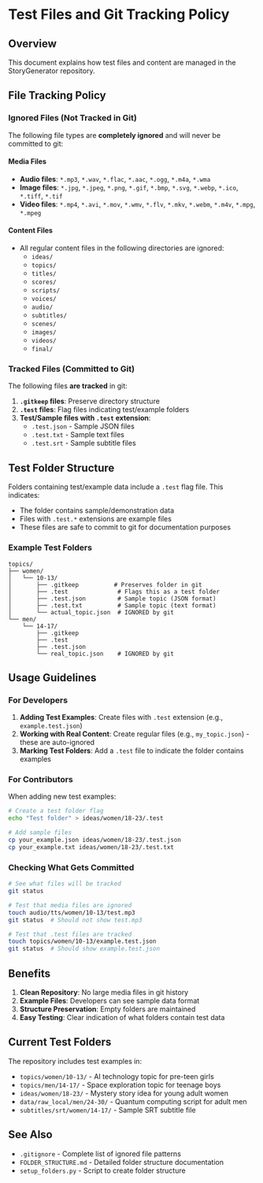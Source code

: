 # Test Files and Git Tracking Policy

## Overview

This document explains how test files and content are managed in the StoryGenerator repository.

## File Tracking Policy

### Ignored Files (Not Tracked in Git)

The following file types are **completely ignored** and will never be committed to git:

#### Media Files
- **Audio files**: `*.mp3`, `*.wav`, `*.flac`, `*.aac`, `*.ogg`, `*.m4a`, `*.wma`
- **Image files**: `*.jpg`, `*.jpeg`, `*.png`, `*.gif`, `*.bmp`, `*.svg`, `*.webp`, `*.ico`, `*.tiff`, `*.tif`
- **Video files**: `*.mp4`, `*.avi`, `*.mov`, `*.wmv`, `*.flv`, `*.mkv`, `*.webm`, `*.m4v`, `*.mpg`, `*.mpeg`

#### Content Files
- All regular content files in the following directories are ignored:
  - `ideas/`
  - `topics/`
  - `titles/`
  - `scores/`
  - `scripts/`
  - `voices/`
  - `audio/`
  - `subtitles/`
  - `scenes/`
  - `images/`
  - `videos/`
  - `final/`

### Tracked Files (Committed to Git)

The following files **are tracked** in git:

1. **`.gitkeep` files**: Preserve directory structure
2. **`.test` files**: Flag files indicating test/example folders
3. **Test/Sample files with `.test` extension**:
   - `.test.json` - Sample JSON files
   - `.test.txt` - Sample text files
   - `.test.srt` - Sample subtitle files

## Test Folder Structure

Folders containing test/example data include a `.test` flag file. This indicates:
- The folder contains sample/demonstration data
- Files with `.test.*` extensions are example files
- These files are safe to commit to git for documentation purposes

### Example Test Folders

```
topics/
├── women/
│   └── 10-13/
│       ├── .gitkeep          # Preserves folder in git
│       ├── .test              # Flags this as a test folder
│       ├── .test.json         # Sample topic (JSON format)
│       ├── .test.txt          # Sample topic (text format)
│       └── actual_topic.json  # IGNORED by git
└── men/
    └── 14-17/
        ├── .gitkeep
        ├── .test
        ├── .test.json
        └── real_topic.json    # IGNORED by git
```

## Usage Guidelines

### For Developers

1. **Adding Test Examples**: Create files with `.test` extension (e.g., `example.test.json`)
2. **Working with Real Content**: Create regular files (e.g., `my_topic.json`) - these are auto-ignored
3. **Marking Test Folders**: Add a `.test` file to indicate the folder contains examples

### For Contributors

When adding new test examples:

```bash
# Create a test folder flag
echo "Test folder" > ideas/women/18-23/.test

# Add sample files
cp your_example.json ideas/women/18-23/.test.json
cp your_example.txt ideas/women/18-23/.test.txt
```

### Checking What Gets Committed

```bash
# See what files will be tracked
git status

# Test that media files are ignored
touch audio/tts/women/10-13/test.mp3
git status  # Should not show test.mp3

# Test that .test files are tracked
touch topics/women/10-13/example.test.json
git status  # Should show example.test.json
```

## Benefits

1. **Clean Repository**: No large media files in git history
2. **Example Files**: Developers can see sample data format
3. **Structure Preservation**: Empty folders are maintained
4. **Easy Testing**: Clear indication of what folders contain test data

## Current Test Folders

The repository includes test examples in:
- `topics/women/10-13/` - AI technology topic for pre-teen girls
- `topics/men/14-17/` - Space exploration topic for teenage boys
- `ideas/women/18-23/` - Mystery story idea for young adult women
- `data/raw_local/men/24-30/` - Quantum computing script for adult men
- `subtitles/srt/women/14-17/` - Sample SRT subtitle file

## See Also

- `.gitignore` - Complete list of ignored file patterns
- `FOLDER_STRUCTURE.md` - Detailed folder structure documentation
- `setup_folders.py` - Script to create folder structure
